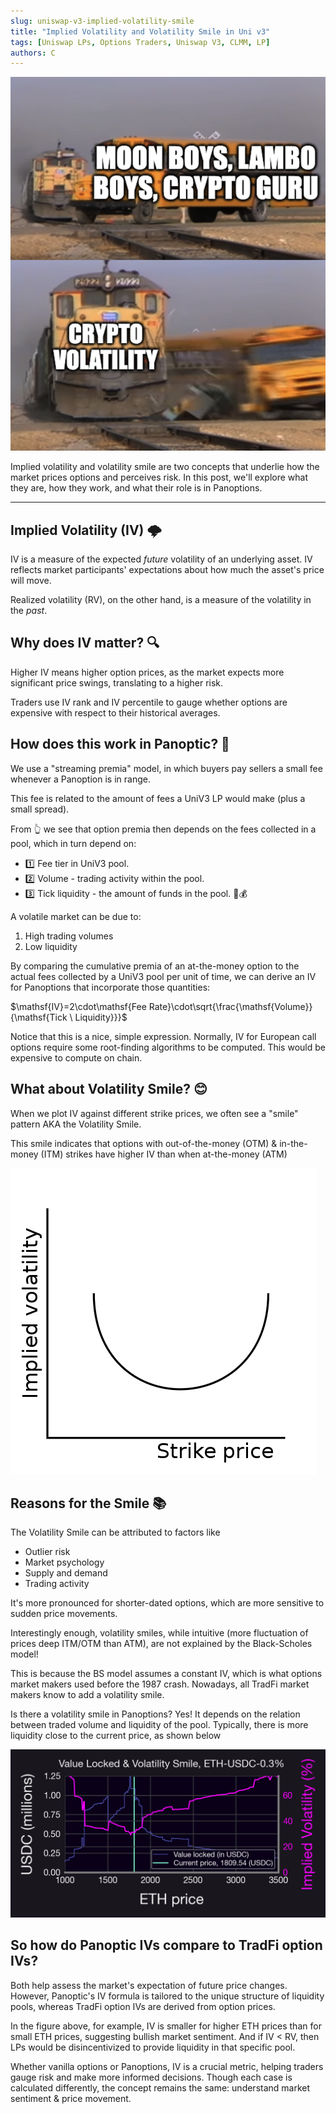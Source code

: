 ```yaml
---
slug: uniswap-v3-implied-volatility-smile
title: "Implied Volatility and Volatility Smile in Uni v3"
tags: [Uniswap LPs, Options Traders, Uniswap V3, CLMM, LP]
authors: C
---
```


![img-1](./im1.png)

Implied volatility and volatility smile are two concepts that underlie how the market prices options and perceives risk. In this post, we'll explore what they are, how they work, and what their role is in Panoptions.

<!--truncate-->

----------

## Implied Volatility (IV) 🌩️

IV is a measure of the expected *future* volatility of an underlying asset. IV reflects market participants' expectations about how much the asset's price will move.

Realized volatility (RV), on the other hand, is a measure of the volatility in the *past*.

## Why does IV matter? 🔍

Higher IV means higher option prices, as the market expects more significant price swings, translating to a higher risk.

Traders use IV rank and IV percentile to gauge whether options are expensive with respect to their historical averages.


## How does this work in Panoptic? 🤔

We use a "streaming premia" model, in which buyers pay sellers a small fee whenever a Panoption is in range.

This fee is related to the amount of fees a UniV3 LP would make (plus a small spread).

From 👆 we see that option premia then depends on the fees collected in a pool, which in turn depend on: 
- 1️⃣ Fee tier in UniV3 pool.
- 2️⃣ Volume - trading activity within the pool.
- 3️⃣ Tick liquidity - the amount of funds in the pool. 🌊💰

A volatile market can be due to:
1. High trading volumes
2. Low liquidity

By comparing the cumulative premia of an at-the-money option to the actual fees collected by a UniV3 pool per unit of time, we can derive an IV for Panoptions that incorporate those quantities:

$\mathsf{IV}=2\cdot\mathsf{Fee Rate}\cdot\sqrt{\frac{\mathsf{Volume}}{\mathsf{Tick \ Liquidity}}}$

Notice that this is a nice, simple expression. Normally, IV for European call options require some root-finding algorithms to be computed. This would be expensive to compute on chain.

## What about Volatility Smile? 😊

When we plot IV against different strike prices, we often see a "smile" pattern AKA the Volatility Smile. 

This smile indicates that options with out-of-the-money (OTM) & in-the-money (ITM) strikes have higher IV than when at-the-money (ATM)

![img-3](./im3.png)

## Reasons for the Smile 📚

The Volatility Smile can be attributed to factors like
- Outlier risk
- Market psychology 
- Supply and demand 
- Trading activity 

It's more pronounced for shorter-dated options, which are more sensitive to sudden price movements.

Interestingly enough, volatility smiles, while intuitive (more fluctuation of prices deep ITM/OTM than ATM), are not explained by the Black-Scholes model!

This is because the BS model assumes a constant IV, which is what options market makers used before the 1987 crash. Nowadays, all TradFi market makers know to add a volatility smile.

Is there a volatility smile in Panoptions? Yes! It depends on the relation between traded volume and liquidity of the pool. Typically, there is more liquidity close to the current price, as shown below

![img-2](./im2.png)

## So how do Panoptic IVs compare to TradFi option IVs? 

Both help assess the market's expectation of future price changes. However, Panoptic's IV formula is tailored to the unique structure of liquidity pools, whereas TradFi option IVs are derived from option prices.

In the figure above, for example, IV is smaller for higher ETH prices than for small ETH prices, suggesting bullish market sentiment. And if IV < RV, then LPs would be disincentivized to provide liquidity in that specific pool.

Whether vanilla options or Panoptions, IV is a crucial metric, helping traders gauge risk and make more informed decisions. Though each case is calculated differently, the concept remains the same: understand market sentiment & price movement.